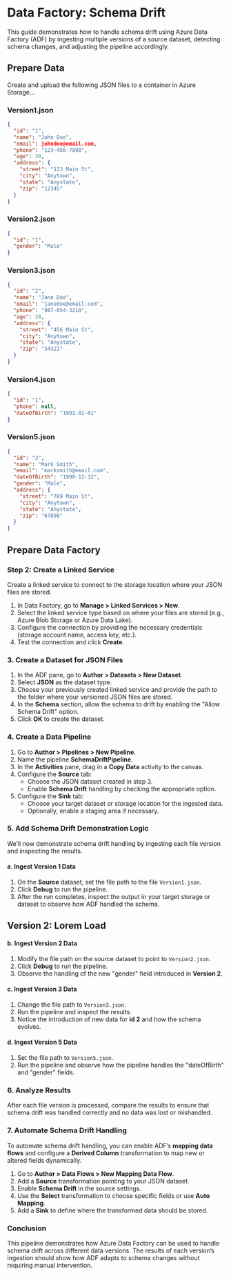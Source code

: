 # Data Factory: Schema Drift

This guide demonstrates how to handle schema drift using Azure Data Factory (ADF) by ingesting multiple versions of a source dataset, detecting schema changes, and adjusting the pipeline accordingly.

## Prepare Data
Create and upload the following JSON files to a container in Azure Storage...

### Version1.json
```json
{  
  "id": "1",  
  "name": "John Doe",  
  "email": johndoe@email.com,  
  "phone": "123-456-7890",  
  "age": 30,  
  "address": {  
    "street": "123 Main St",  
    "city": "Anytown",  
    "state": "Anystate",  
    "zip": "12345"  
  }  
}
```

### Version2.json
```json
{
  "id": "1",
  "gender": "Male"
}
```

### Version3.json
```json
{
  "id": "2",
  "name": "Jane Doe",
  "email": "janedoe@email.com",
  "phone": "987-654-3210",
  "age": 28,
  "address": {
    "street": "456 Main St",
    "city": "Anytown",
    "state": "Anystate",
    "zip": "54321"
  }
}
```

### Version4.json
```json
{
  "id": "1",
  "phone": null,
  "dateOfBirth": "1991-01-01"
}
```

### Version5.json
```json
{
  "id": "3",
  "name": "Mark Smith",
  "email": "marksmith@email.com",
  "dateOfBirth": "1990-12-12",
  "gender": "Male",
  "address": {
    "street": "789 Main St",
    "city": "Anytown",
    "state": "Anystate",
    "zip": "67890"
  }
}
```

## Prepare Data Factory

### Step 2: Create a Linked Service
Create a linked service to connect to the storage location where your JSON files are stored.

1. In Data Factory, go to **Manage > Linked Services > New**.
2. Select the linked service type based on where your files are stored (e.g., Azure Blob Storage or Azure Data Lake).
3. Configure the connection by providing the necessary credentials (storage account name, access key, etc.).
4. Test the connection and click **Create**.

### 3. Create a Dataset for JSON Files
1. In the ADF pane, go to **Author > Datasets > New Dataset**.
2. Select **JSON** as the dataset type.
3. Choose your previously created linked service and provide the path to the folder where your versioned JSON files are stored.
4. In the **Schema** section, allow the schema to drift by enabling the "Allow Schema Drift" option.
5. Click **OK** to create the dataset.

### 4. Create a Data Pipeline
1. Go to **Author > Pipelines > New Pipeline**.
2. Name the pipeline **SchemaDriftPipeline**.
3. In the **Activities** pane, drag in a **Copy Data** activity to the canvas.
4. Configure the **Source** tab:
   - Choose the JSON dataset created in step 3.
   - Enable **Schema Drift** handling by checking the appropriate option.
5. Configure the **Sink** tab:
   - Choose your target dataset or storage location for the ingested data.
   - Optionally, enable a staging area if necessary.
   
### 5. Add Schema Drift Demonstration Logic
We’ll now demonstrate schema drift handling by ingesting each file version and inspecting the results.

#### a. Ingest **Version 1** Data
1. On the **Source** dataset, set the file path to the file `Version1.json`.
2. Click **Debug** to run the pipeline.
3. After the run completes, inspect the output in your target storage or dataset to observe how ADF handled the schema.

## Version 2: Lorem Load
#### b. Ingest **Version 2** Data
1. Modify the file path on the source dataset to point to `Version2.json`.
2. Click **Debug** to run the pipeline.
3. Observe the handling of the new "gender" field introduced in **Version 2**.

#### c. Ingest **Version 3** Data
1. Change the file path to `Version3.json`.
2. Run the pipeline and inspect the results.
3. Notice the introduction of new data for **id 2** and how the schema evolves.

#### d. Ingest **Version 5** Data
1. Set the file path to `Version5.json`.
2. Run the pipeline and observe how the pipeline handles the "dateOfBirth" and "gender" fields.

### 6. Analyze Results
After each file version is processed, compare the results to ensure that schema drift was handled correctly and no data was lost or mishandled.

### 7. Automate Schema Drift Handling
To automate schema drift handling, you can enable ADF’s **mapping data flows** and configure a **Derived Column** transformation to map new or altered fields dynamically.

1. Go to **Author > Data Flows > New Mapping Data Flow**.
2. Add a **Source** transformation pointing to your JSON dataset.
3. Enable **Schema Drift** in the source settings.
4. Use the **Select** transformation to choose specific fields or use **Auto Mapping**.
5. Add a **Sink** to define where the transformed data should be stored.

### Conclusion
This pipeline demonstrates how Azure Data Factory can be used to handle schema drift across different data versions. The results of each version’s ingestion should show how ADF adapts to schema changes without requiring manual intervention.
